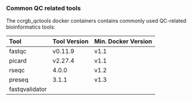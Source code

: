 ### Common QC related tools

The ccrgb_qctools docker containers contains commonly used QC-related bioinformatics tools:


| Tool      | Tool Version | Min. Docker Version    |
| :---        |    :----    |         :--- |
| fastqc      | v0.11.9       | v1.1  |
| picard   | v2.27.4       | v1.1     |
| rseqc |   4.0.0   | v1.2  |
| preseq    | 3.1.1 | v1.3  |
| fastqvalidator    |  


